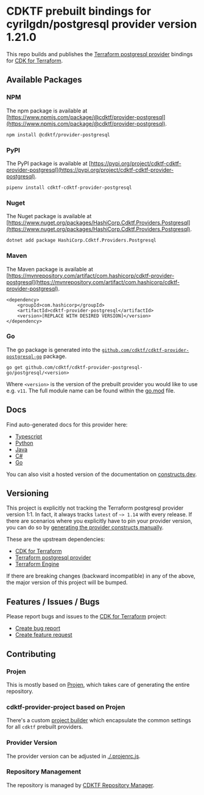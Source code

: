 
# CDKTF prebuilt bindings for cyrilgdn/postgresql provider version 1.21.0

This repo builds and publishes the [Terraform postgresql provider](https://registry.terraform.io/providers/cyrilgdn/postgresql/1.21.0/docs) bindings for [CDK for Terraform](https://cdk.tf).

## Available Packages

### NPM

The npm package is available at [https://www.npmjs.com/package/@cdktf/provider-postgresql](https://www.npmjs.com/package/@cdktf/provider-postgresql).

`npm install @cdktf/provider-postgresql`

### PyPI

The PyPI package is available at [https://pypi.org/project/cdktf-cdktf-provider-postgresql](https://pypi.org/project/cdktf-cdktf-provider-postgresql).

`pipenv install cdktf-cdktf-provider-postgresql`

### Nuget

The Nuget package is available at [https://www.nuget.org/packages/HashiCorp.Cdktf.Providers.Postgresql](https://www.nuget.org/packages/HashiCorp.Cdktf.Providers.Postgresql).

`dotnet add package HashiCorp.Cdktf.Providers.Postgresql`

### Maven

The Maven package is available at [https://mvnrepository.com/artifact/com.hashicorp/cdktf-provider-postgresql](https://mvnrepository.com/artifact/com.hashicorp/cdktf-provider-postgresql).

```
<dependency>
    <groupId>com.hashicorp</groupId>
    <artifactId>cdktf-provider-postgresql</artifactId>
    <version>[REPLACE WITH DESIRED VERSION]</version>
</dependency>
```

### Go

The go package is generated into the [`github.com/cdktf/cdktf-provider-postgresql-go`](https://github.com/cdktf/cdktf-provider-postgresql-go) package.

`go get github.com/cdktf/cdktf-provider-postgresql-go/postgresql/<version>`

Where `<version>` is the version of the prebuilt provider you would like to use e.g. `v11`. The full module name can be found
within the [go.mod](https://github.com/cdktf/cdktf-provider-postgresql-go/blob/main/postgresql/go.mod#L1) file.

## Docs

Find auto-generated docs for this provider here: 

- [Typescript](./docs/API.typescript.md)
- [Python](./docs/API.python.md)
- [Java](./docs/API.java.md)
- [C#](./docs/API.csharp.md)
- [Go](./docs/API.go.md)

You can also visit a hosted version of the documentation on [constructs.dev](https://constructs.dev/packages/@cdktf/provider-postgresql).

## Versioning

This project is explicitly not tracking the Terraform postgresql provider version 1:1. In fact, it always tracks `latest` of `~> 1.14` with every release. If there are scenarios where you explicitly have to pin your provider version, you can do so by [generating the provider constructs manually](https://cdk.tf/imports).

These are the upstream dependencies:

- [CDK for Terraform](https://cdk.tf)
- [Terraform postgresql provider](https://registry.terraform.io/providers/cyrilgdn/postgresql/1.21.0)
- [Terraform Engine](https://terraform.io)

If there are breaking changes (backward incompatible) in any of the above, the major version of this project will be bumped.

## Features / Issues / Bugs

Please report bugs and issues to the [CDK for Terraform](https://cdk.tf) project:

- [Create bug report](https://cdk.tf/bug)
- [Create feature request](https://cdk.tf/feature)

## Contributing

### Projen

This is mostly based on [Projen](https://github.com/projen/projen), which takes care of generating the entire repository.

### cdktf-provider-project based on Projen

There's a custom [project builder](https://github.com/cdktf/cdktf-provider-project) which encapsulate the common settings for all `cdktf` prebuilt providers.

### Provider Version

The provider version can be adjusted in [./.projenrc.js](./.projenrc.js).

### Repository Management

The repository is managed by [CDKTF Repository Manager](https://github.com/cdktf/cdktf-repository-manager/).
